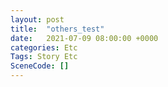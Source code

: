 ```yaml
---
layout: post
title:  "others_test"
date:   2021-07-09 08:00:00 +0000
categories: Etc
Tags: Story Etc
SceneCode: []
---
```


